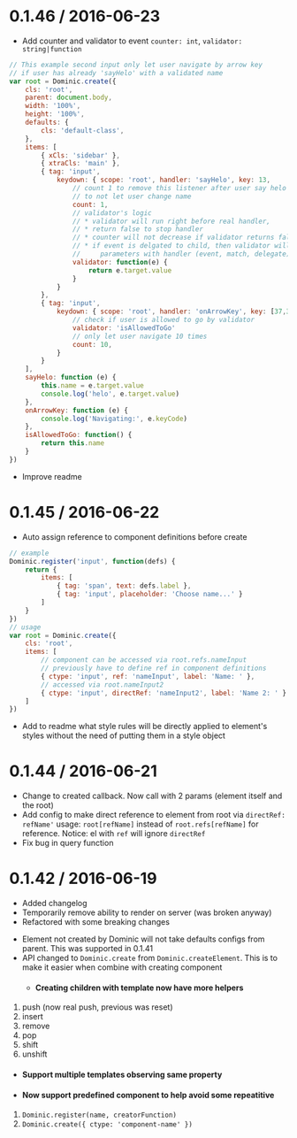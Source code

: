 0.1.46 / 2016-06-23
==================
* Add counter and validator to event `counter: int`, `validator: string|function`
```javascript
// This example second input only let user navigate by arrow key
// if user has already 'sayHelo' with a validated name
var root = Dominic.create({
    cls: 'root',
    parent: document.body,
    width: '100%',
    height: '100%',
    defaults: {
        cls: 'default-class',
    },
    items: [
        { xCls: 'sidebar' },
        { xtraCls: 'main' },
        { tag: 'input',
            keydown: { scope: 'root', handler: 'sayHelo', key: 13,
                // count 1 to remove this listener after user say helo
                // to not let user change name
                count: 1,
                // validator's logic
                // * validator will run right before real handler,
                // * return false to stop handler
                // * counter will not decrease if validator returns false
                // * if event is delgated to child, then validator will have same
                //     parameters with handler (event, match, delegate)
                validator: function(e) {
                    return e.target.value
                }
            }
        },
        { tag: 'input',
            keydown: { scope: 'root', handler: 'onArrowKey', key: [37,38,39,40],
                // check if user is allowed to go by validator
                validator: 'isAllowedToGo'
                // only let user navigate 10 times
                count: 10,
            }
        }
    ],
    sayHelo: function (e) {
        this.name = e.target.value
        console.log('helo', e.target.value)
    },
    onArrowKey: function (e) {
        console.log('Navigating:', e.keyCode)
    },
    isAllowedToGo: function() {
        return this.name
    }
})
```
* Improve readme

0.1.45 / 2016-06-22
==================
* Auto assign reference to component definitions before create
```javascript
// example
Dominic.register('input', function(defs) {
    return {
        items: [
            { tag: 'span', text: defs.label },
            { tag: 'input', placeholder: 'Choose name...' }
        ]
    }
})
// usage
var root = Dominic.create({
    cls: 'root',
    items: [
        // component can be accessed via root.refs.nameInput
        // previously have to define ref in component definitions
        { ctype: 'input', ref: 'nameInput', label: 'Name: ' },
        // accessed via root.nameInput2
        { ctype: 'input', directRef: 'nameInput2', label: 'Name 2: ' }
    ]
})
```
* Add to readme what style rules will be directly applied to element's styles without
 the need of putting them in a style object

0.1.44 / 2016-06-21
==================
* Change to created callback. Now call with 2 params (element itself and the root)
* Add config to make direct reference to element from root via `directRef: refName'`
  usage: `root[refName]` instead of `root.refs[refName]` for reference.
  Notice: el with `ref` will ignore `directRef` 
* Fix bug in query function

0.1.42 / 2016-06-19
==================
  * Added changelog
  * Temporarily remove ability to render on server (was broken anyway)
  * Refactored with some breaking changes
- Element not created by Dominic will not take defaults configs from parent.
    This was supported in 0.1.41
- API changed to `Dominic.create` from `Dominic.createElement`. This
    is to make it easier when combine with creating component
  * #### Creating children with template now have more helpers
1. push (now real push, previous was reset)
2. insert
3. remove
4. pop
5. shift
6. unshift
  * #### Support multiple templates observing same property
  * #### Now support predefined component to help avoid some repeatitive
1. `Dominic.register(name, creatorFunction)`
2. `Dominic.create({ ctype: 'component-name' })`
